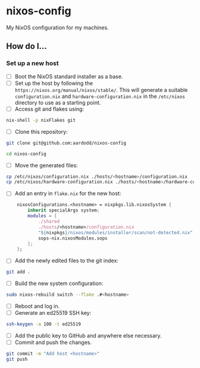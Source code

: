 # nixos-config

My NixOS configuration for my machines.

## How do I...
### Set up a new host

 - [ ] Boot the NixOS standard installer as a base.
 - [ ] Set up the host by following the `https://nixos.org/manual/nixos/stable/`. This will generate a suitable `configuration.nix` and `hardware-configuration.nix` in the `/etc/nixos` directory to use as a starting point.
 - [ ] Access git and flakes using:

```bash
nix-shell -p nixFlakes git
```

 - [ ] Clone this repository:

```bash
git clone git@github.com:aardodd/nixos-config

cd nixos-config
```

 - [ ] Move the generated files:

```bash
cp /etc/nixos/configuration.nix ./hosts/<hostname>/configuration.nix
cp /etc/nixos/hardware-configuration.nix ./hosts/<hostname>/hardware-configuration.nix
```

 - [ ] Add an entry in `flake.nix` for the new host:


```nix
    nixosConfigurations.<hostname> = nixpkgs.lib.nixosSystem {
        inherit specialArgs system;
        modules = [
            ./shared
            ./hosts/<hostname>/configuration.nix
            "${nixpkgs}/nixos/modules/installer/scan/not-detected.nix"
            sops-nix.nixosModules.sops
        ];
    };
```

 - [ ] Add the newly edited files to the git index:

```bash
git add .
```

 - [ ] Build the new system configuration:

```bash
sudo nixos-rebuild switch --flake .#<hostname>
```

 - [ ] Reboot and log in.
 - [ ] Generate an ed25519 SSH key:

```bash
ssh-keygen -a 100 -t ed25519
```

 - [ ] Add the public key to GitHub and anywhere else necessary.
 - [ ] Commit and push the changes.

```bash
git commit -m "Add host <hostname>"
git push
```

